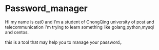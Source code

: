 # Password_manager

HI my name is cat0 and I'm a student of ChongQing university of post and telecommunication
I'm trying to learn something like golang,python,mysql and centos.

this is a tool that may help you to manage your password。
